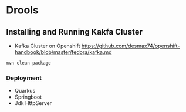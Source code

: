 # Drools 

## Installing and Running Kakfa Cluster
- Kafka Cluster on Openshift
https://github.com/desmax74/openshift-handbook/blob/master/fedora/kafka.md

```sh
mvn clean package
```
### Deployment

- Quarkus
- Springboot
- Jdk HttpServer
